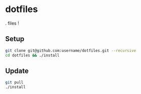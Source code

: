 # dotfiles

. files !

## Setup

```sh
git clone git@github.com:username/dotfiles.git --recursive
cd dotfiles && ./install
```

## Update
```sh
git pull
./install
```